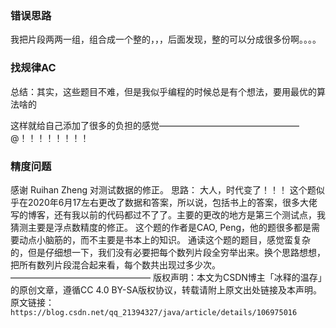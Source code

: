 
### 错误思路
我把片段两两一组，组合成一个整的，，，后面发现，整的可以分成很多份啊。。。。

### 找规律AC 

总结：其实，这些题目不难，但是我似乎编程的时候总是有个想法，要用最优的算法啥的

这样就给自己添加了很多的负担的感觉————————————————@！！！！！！！！



### 精度问题
感谢 Ruihan Zheng 对测试数据的修正。
思路：
大人，时代变了！！！
这个题似乎在2020年6月17左右更改了数据和答案，所以说，包括书上的答案，很多大佬写的博客，还有我以前的代码都过不了了。主要的更改的地方是第三个测试点，我猜测主要是浮点数精度的修正。
这个题的作者是CAO, Peng，他的题很多都是需要动点小脑筋的，而不主要是书本上的知识。
通读这个题的题目，感觉蛮复杂的，但是仔细想一下，我们没有必要把每个数列片段全穷举出来。换个思路想想，把所有数列片段混合起来看，每个数共出现过多少次。
————————————————
版权声明：本文为CSDN博主「冰释的温存」的原创文章，遵循CC 4.0 BY-SA版权协议，转载请附上原文出处链接及本声明。
原文链接：`https://blog.csdn.net/qq_21394327/java/article/details/106975016`




